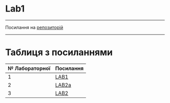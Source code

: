 # Lab1
---

Посилання на [репозиторій](https://github.com/Illya-Mykola/TPIS)

---
# Таблиця з посиланнями
|№ Лабораторної|Посилання|
|---|---|
|1|[LAB1](https://github.com/Illya-Mykola/TPIS/tree/master/Lab%201)|
|2|[LAB2a](https://github.com/Illya-Mykola/TPIS/tree/master/Lab%202a)|
|3|[LAB2](https://github.com/Illya-Mykola/TPIS/tree/master/Lab%202)|